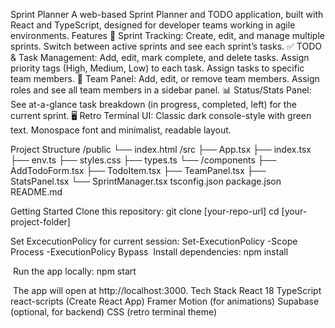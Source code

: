 Sprint Planner
A web-based Sprint Planner and TODO application, built with React and TypeScript, designed for developer teams working in agile environments.
Features
🏁 Sprint Tracking:
Create, edit, and manage multiple sprints. Switch between active sprints and see each sprint’s tasks.
✅ TODO & Task Management:
Add, edit, mark complete, and delete tasks.
Assign priority tags (High, Medium, Low) to each task.
Assign tasks to specific team members.
👥 Team Panel:
Add, edit, or remove team members.
Assign roles and see all team members in a sidebar panel.
📊 Status/Stats Panel:
See at-a-glance task breakdown (in progress, completed, left) for the current sprint.
🖥️ Retro Terminal UI:
Classic dark console-style with green text.
Monospace font and minimalist, readable layout.

Project Structure
/public
  └── index.html
/src
  ├── App.tsx
  ├── index.tsx
  ├── env.ts
  ├── styles.css
  ├── types.ts
  └── /components
      ├── AddTodoForm.tsx
      ├── TodoItem.tsx
      ├── TeamPanel.tsx
      ├── StatsPanel.tsx
      └── SprintManager.tsx
tsconfig.json
package.json
README.md

Getting Started
Clone this repository:
git clone [your-repo-url]
cd [your-project-folder]

Set ExcecutionPolicy for current session: 
Set-ExecutionPolicy -Scope Process -ExecutionPolicy Bypass
​
Install dependencies:
npm install

​
Run the app locally:
npm start

​
The app will open at http://localhost:3000.
Tech Stack
React 18
TypeScript
react-scripts (Create React App)
Framer Motion (for animations)
Supabase (optional, for backend)
CSS (retro terminal theme)
